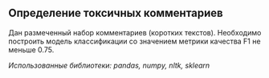 ## Определение токсичных комментариев

Дан размеченный набор комментариев (коротких текстов). Необходимо построить модель классификации со значением метрики качества F1 не меньше 0.75.

*Использованные библиотеки: pandas, numpy, nltk, sklearn*